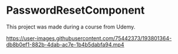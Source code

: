# PasswordResetComponent

This project was made during a course from Udemy.


https://user-images.githubusercontent.com/75442373/193801364-db8b0ef1-882b-4dab-ac7e-1b4b5dabfa94.mp4

